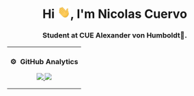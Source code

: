 <h1 align="center">Hi <img src="https://raw.githubusercontent.com/ABSphreak/ABSphreak/master/gifs/Hi.gif" style="width: 30px; display: inline-block;" data-target="animated-image.originalImage">, I'm Nicolas Cuervo</h1>
<h3 align="center">Student at CUE Alexander von Humboldt🌟.</h3>



<!-- Contenedor con tabla para asegurar alineación horizontal -->
<table align="center">
  <tr>
    <!-- Columna de estadísticas -->
    <td>
  
### ⚙️ &nbsp;GitHub Analytics

<p align="center">
<a href="https://github.com/ArisGuimera">
  <img height="180em" src="https://github-readme-stats-eight-theta.vercel.app/api?username=NicolasCuervor&show_icons=true&theme=algolia&include_all_commits=true&count_private=true"/>
  <img height="180em" src="https://github-readme-stats-eight-theta.vercel.app/api/top-langs/?username=NicolasCuervor&layout=compact&langs_count=8&theme=algolia"/>
</a>
</p>

  </td>
  
    
  </tr>
</table>

<!--
**Nicolascuervor/Nicolascuervor** is a ✨ _special_ ✨ repository because its `README.md` (this file) appears on your GitHub profile.

Here are some ideas to get you started:

- 🔭 I’m currently working on ...
- 🌱 I’m currently learning ...
- 👯 I’m looking to collaborate on ...
- 🤔 I’m looking for help with ...
- 💬 Ask me about ...
- 📫 How to reach me: ...
- 😄 Pronouns: ...
- ⚡ Fun fact: ...
-->
